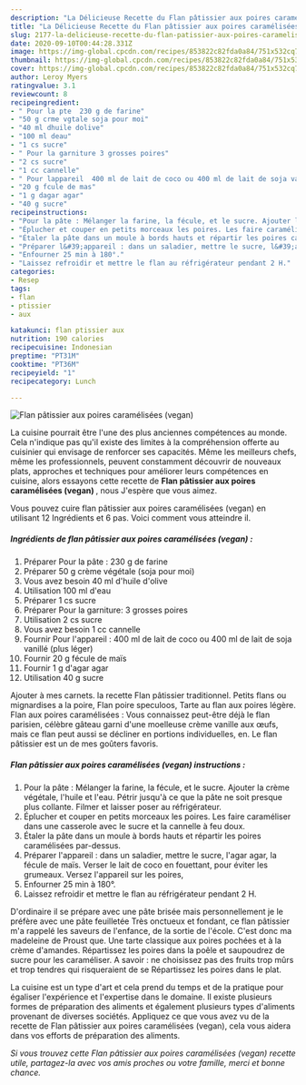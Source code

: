 ```yaml
---
description: "La Délicieuse Recette du ​Flan pâtissier aux poires caramélisées (vegan)"
title: "La Délicieuse Recette du ​Flan pâtissier aux poires caramélisées (vegan)"
slug: 2177-la-delicieuse-recette-du-flan-patissier-aux-poires-caramelisees-vegan
date: 2020-09-10T00:44:28.331Z
image: https://img-global.cpcdn.com/recipes/853822c82fda0a84/751x532cq70/flan-patissier-aux-poires-caramelisees-vegan-photo-principale-de-la-recette.jpg
thumbnail: https://img-global.cpcdn.com/recipes/853822c82fda0a84/751x532cq70/flan-patissier-aux-poires-caramelisees-vegan-photo-principale-de-la-recette.jpg
cover: https://img-global.cpcdn.com/recipes/853822c82fda0a84/751x532cq70/flan-patissier-aux-poires-caramelisees-vegan-photo-principale-de-la-recette.jpg
author: Leroy Myers
ratingvalue: 3.1
reviewcount: 8
recipeingredient:
- " Pour la pte  230 g de farine"
- "50 g crme vgtale soja pour moi"
- "40 ml dhuile dolive"
- "100 ml deau"
- "1 cs sucre"
- " Pour la garniture 3 grosses poires"
- "2 cs sucre"
- "1 cc cannelle"
- " Pour lappareil  400 ml de lait de coco ou 400 ml de lait de soja vanill plus lger"
- "20 g fcule de mas"
- "1 g dagar agar"
- "40 g sucre"
recipeinstructions:
- "Pour la pâte : Mélanger la farine, la fécule, et le sucre. Ajouter la crème végétale, l&#39;huile et l&#39;eau. Pétrir jusqu&#39;à ce que la pâte ne soit presque plus collante. Filmer et laisser poser au réfrigérateur."
- "Éplucher et couper en petits morceaux les poires. Les faire caraméliser dans une casserole avec le sucre et la cannelle à feu doux."
- "Étaler la pâte dans un moule à bords hauts et répartir les poires caramélisées par-dessus."
- "​Préparer l&#39;appareil : dans un saladier, mettre le sucre, l&#39;agar agar, la fécule de maïs. Verser le lait de coco en fouettant, pour éviter les grumeaux. Versez l&#39;appareil sur les poires,"
- "Enfourner 25 min à 180°."
- "Laissez refroidir et mettre le flan au réfrigérateur pendant 2 H."
categories:
- Resep
tags:
- flan
- ptissier
- aux

katakunci: flan ptissier aux 
nutrition: 190 calories
recipecuisine: Indonesian
preptime: "PT31M"
cooktime: "PT36M"
recipeyield: "1"
recipecategory: Lunch

---
```



![​Flan pâtissier aux poires caramélisées (vegan)](https://img-global.cpcdn.com/recipes/853822c82fda0a84/751x532cq70/flan-patissier-aux-poires-caramelisees-vegan-photo-principale-de-la-recette.jpg)

La cuisine pourrait être l'une des plus anciennes compétences au monde. Cela n'indique pas qu'il existe des limites à la compréhension offerte au cuisinier qui envisage de renforcer ses capacités. Même les meilleurs chefs, même les professionnels, peuvent constamment découvrir de nouveaux plats, approches et techniques pour améliorer leurs compétences en cuisine, alors essayons cette recette de <strong> ​Flan pâtissier aux poires caramélisées (vegan) </strong>, nous J'espère que vous aimez.

<!--inarticleads1-->

Vous pouvez cuire ​flan pâtissier aux poires caramélisées (vegan) en utilisant 12 Ingrédients et 6 pas. Voici comment vous atteindre il.

##### Ingrédients de ​flan pâtissier aux poires caramélisées (vegan) :

1. Préparer  Pour la pâte : 230 g de farine
1. Préparer 50 g crème végétale (soja pour moi)
1. Vous avez besoin 40 ml d&#39;huile d&#39;olive
1. Utilisation 100 ml d&#39;eau
1. Préparer 1 cs sucre
1. Préparer  Pour la garniture: 3 grosses poires
1. Utilisation 2 cs sucre
1. Vous avez besoin 1 cc cannelle
1. Fournir  Pour l&#39;appareil : ​400 ml de lait de coco ou 400 ml de lait de soja vanillé (plus léger)
1. Fournir 20 g fécule de maïs
1. Fournir 1 g d&#39;agar agar
1. Utilisation 40 g sucre


Ajouter à mes carnets. la recette Flan pâtissier traditionnel. Petits flans ou mignardises a la poire, Flan poire speculoos, Tarte au flan aux poires légère. Flan aux poires caramélisées : Vous connaissez peut-être déjà le flan parisien, célèbre gâteau garni d&#39;une moelleuse crème vanille aux œufs, mais ce flan peut aussi se décliner en portions individuelles, en. Le flan pâtissier est un de mes goûters favoris. 

<!--inarticleads2-->

##### ​Flan pâtissier aux poires caramélisées (vegan) instructions :

1. Pour la pâte : Mélanger la farine, la fécule, et le sucre. Ajouter la crème végétale, l&#39;huile et l&#39;eau. Pétrir jusqu&#39;à ce que la pâte ne soit presque plus collante. Filmer et laisser poser au réfrigérateur.
1. Éplucher et couper en petits morceaux les poires. Les faire caraméliser dans une casserole avec le sucre et la cannelle à feu doux.
1. Étaler la pâte dans un moule à bords hauts et répartir les poires caramélisées par-dessus.
1. ​Préparer l&#39;appareil : dans un saladier, mettre le sucre, l&#39;agar agar, la fécule de maïs. Verser le lait de coco en fouettant, pour éviter les grumeaux. Versez l&#39;appareil sur les poires,
1. Enfourner 25 min à 180°.
1. Laissez refroidir et mettre le flan au réfrigérateur pendant 2 H.


D&#39;ordinaire il se prépare avec une pâte brisée mais personnellement je le préfère avec une pâte feuilletée Très onctueux et fondant, ce flan pâtissier m&#39;a rappelé les saveurs de l&#39;enfance, de la sortie de l&#39;école. C&#39;est donc ma madeleine de Proust que. Une tarte classique aux poires pochées et à la crème d&#39;amandes. Répartissez les poires dans la poêle et saupoudrez de sucre pour les caraméliser. A savoir : ne choisissez pas des fruits trop mûrs et trop tendres qui risqueraient de se Répartissez les poires dans le plat. 

<!--inarticleads1-->

<p>
La cuisine est un type d'art et cela prend du temps et de la pratique pour égaliser l'expérience et l'expertise dans le domaine. Il existe plusieurs formes de préparation des aliments et également plusieurs types d'aliments provenant de diverses sociétés. Appliquez ce que vous avez vu de la recette de ​Flan pâtissier aux poires caramélisées (vegan), cela vous aidera dans vos efforts de préparation des aliments.
</p>

<p>
<i>Si vous trouvez cette ​Flan pâtissier aux poires caramélisées (vegan) recette utile, partagez-la avec vos amis proches ou votre famille, merci et bonne chance.</i>
</p>
